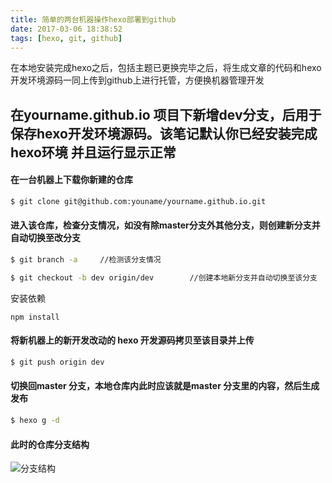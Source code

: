 ```yaml
---
title: 简单的两台机器操作hexo部署到github
date: 2017-03-06 18:38:52
tags: [hexo, git, github]
---
```

在本地安装完成hexo之后，包括主题已更换完毕之后，将生成文章的代码和hexo 开发环境源码一同上传到github上进行托管，方便换机器管理开发

## 在yourname.github.io 项目下新增dev分支，后用于保存hexo开发环境源码。该笔记默认你已经安装完成hexo环境 并且运行显示正常

#### 在一台机器上下载你新建的仓库

``` bash
$ git clone git@github.com:youname/yourname.github.io.git
```

#### 进入该仓库，检查分支情况，如没有除master分支外其他分支，则创建新分支并自动切换至改分支

``` bash
$ git branch -a		//检测该分支情况
```
``` bash
$ git checkout -b dev origin/dev		//创建本地新分支并自动切换至该分支
```
安装依赖
```
npm install
```

#### 将新机器上的新开发改动的 hexo 开发源码拷贝至该目录并上传

``` bash
$ git push origin dev		
```

#### 切换回master 分支，本地仓库内此时应该就是master 分支里的内容，然后生成发布

``` bash
$ hexo g -d	
```

#### 此时的仓库分支结构

![分支结构](用Markdown写Markdown笔记/mulu.png "仓库分支结构")

